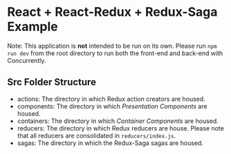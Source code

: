 # React + React-Redux + Redux-Saga Example

Note: This application is **not** intended to be run on its own. Please run `npm run dev` from the root directory to run both the front-end and back-end with Concurrently.

## Src Folder Structure

- actions: The directory in which Redux action creators are housed.
- components: The directory in which *Presentation Components* are housed.
- containers: The directory in which *Container Components* are housed.
- reducers: The directory in which Redux reducers are house. Please note that all reducers are consolidated in `reducers/index.js`.
- sagas: The directory in which the Redux-Saga sagas are housed.